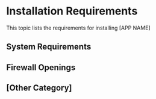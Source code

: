 # Installation Requirements

This topic lists the requirements for installing [APP NAME]

## System Requirements

## Firewall Openings

## [Other Category]